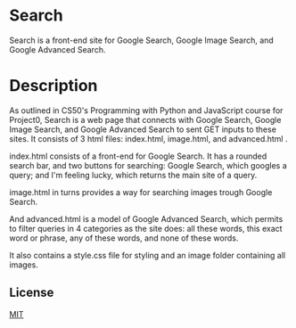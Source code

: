 # Search

Search is a front-end site for Google Search, Google Image Search, and Google Advanced Search. 

# Description

As outlined in CS50's Programming with Python and JavaScript course for Project0,  Search is a web page that connects with Google Search, Google Image Search, and Google Advanced Search to sent GET inputs to these sites. It consists of 3 html files: index.html, image.html, and advanced.html .

index.html consists of a front-end for Google Search. It has a rounded search bar, and two buttons for searching: Google Search, which googles a query; and I'm feeling lucky, which returns the main site of a query. 

image.html in turns provides a way for searching images trough Google Search.

And advanced.html is a model of Google Advanced Search, which permits to filter queries in 4 categories as the site does: all these words, this exact word or phrase, any of these words, and none of these words.

It also contains a style.css file for styling and an image folder containing all images.


## License
[MIT](https://choosealicense.com/licenses/mit/)
